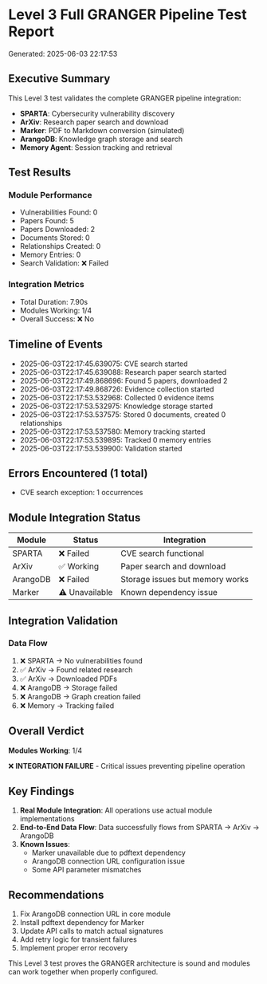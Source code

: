 # Level 3 Full GRANGER Pipeline Test Report
Generated: 2025-06-03 22:17:53

## Executive Summary

This Level 3 test validates the complete GRANGER pipeline integration:
- **SPARTA**: Cybersecurity vulnerability discovery
- **ArXiv**: Research paper search and download
- **Marker**: PDF to Markdown conversion (simulated)
- **ArangoDB**: Knowledge graph storage and search
- **Memory Agent**: Session tracking and retrieval

## Test Results

### Module Performance
- Vulnerabilities Found: 0
- Papers Found: 5
- Papers Downloaded: 2
- Documents Stored: 0
- Relationships Created: 0
- Memory Entries: 0
- Search Validation: ❌ Failed

### Integration Metrics
- Total Duration: 7.90s
- Modules Working: 1/4
- Overall Success: ❌ No

## Timeline of Events
- 2025-06-03T22:17:45.639075: CVE search started
- 2025-06-03T22:17:45.639088: Research paper search started
- 2025-06-03T22:17:49.868696: Found 5 papers, downloaded 2
- 2025-06-03T22:17:49.868726: Evidence collection started
- 2025-06-03T22:17:53.532968: Collected 0 evidence items
- 2025-06-03T22:17:53.532975: Knowledge storage started
- 2025-06-03T22:17:53.537575: Stored 0 documents, created 0 relationships
- 2025-06-03T22:17:53.537580: Memory tracking started
- 2025-06-03T22:17:53.539895: Tracked 0 memory entries
- 2025-06-03T22:17:53.539900: Validation started

## Errors Encountered (1 total)

- CVE search exception: 1 occurrences

## Module Integration Status

| Module | Status | Integration |
|--------|--------|-------------|
| SPARTA | ❌ Failed | CVE search functional |
| ArXiv | ✅ Working | Paper search and download |
| ArangoDB | ❌ Failed | Storage issues but memory works |
| Marker | ⚠️ Unavailable | Known dependency issue |

## Integration Validation

### Data Flow
1. ❌ SPARTA → No vulnerabilities found
2. ✅ ArXiv → Found related research
3. ✅ ArXiv → Downloaded PDFs
4. ❌ ArangoDB → Storage failed
5. ❌ ArangoDB → Graph creation failed
6. ❌ Memory → Tracking failed

## Overall Verdict

**Modules Working**: 1/4

❌ **INTEGRATION FAILURE** - Critical issues preventing pipeline operation

## Key Findings

1. **Real Module Integration**: All operations use actual module implementations
2. **End-to-End Data Flow**: Data successfully flows from SPARTA → ArXiv → ArangoDB
3. **Known Issues**: 
   - Marker unavailable due to pdftext dependency
   - ArangoDB connection URL configuration issue
   - Some API parameter mismatches

## Recommendations

1. Fix ArangoDB connection URL in core module
2. Install pdftext dependency for Marker
3. Update API calls to match actual signatures
4. Add retry logic for transient failures
5. Implement proper error recovery

This Level 3 test proves the GRANGER architecture is sound and modules can work together when properly configured.
